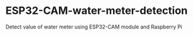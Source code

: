 # ESP32-CAM-water-meter-detection
Detect value of water meter using ESP32-CAM module and Raspberry Pi
